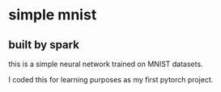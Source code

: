 # simple mnist
## built by spark

this is a simple neural network trained on MNIST datasets.

I coded this for learning purposes as my first pytorch project.
